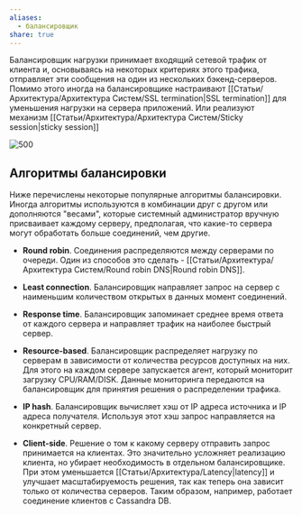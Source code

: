 ```yaml
---
aliases:
  - балансировщик
share: true
---
```


Балансировщик нагрузки принимает входящий сетевой трафик от клиента и, основываясь на некоторых критериях этого трафика, отправляет эти сообщения на один из нескольких бэкенд-серверов. Помимо этого иногда на балансировщике настраивают [[Статьи/Архитектура/Архитектура Систем/SSL termination|SSL termination]] для уменьшения нагрузки на сервера приложений. Или реализуют механизм [[Статьи/Архитектура/Архитектура Систем/Sticky session|sticky session]]   

![500](attachments/load-balancer.excalidraw.svg)


## Алгоритмы балансировки

Ниже перечислены некоторые популярные алгоритмы балансировки. Иногда алгоритмы используются в комбинации друг с другом или дополняются "весами", которые системный администратор вручную присваивает каждому серверу, предполагая, что какие-то сервера могут обработать больше соединений, чем другие.

- **Round robin**. Соединения распределяются между серверами по очереди.
  Один из способов это сделать - [[Статьи/Архитектура/Архитектура Систем/Round robin DNS|Round robin DNS]]. 
  
- **Least connection**. Балансировщик направляет запрос на сервер с наименьшим количеством открытых в данных момент соединений.

- **Response time**. Балансировщик запоминает среднее время ответа от каждого сервера и направляет трафик на наиболее быстрый сервер.

- **Resource-based**. Балансировщик распределяет нагрузку по серверам в зависимости от количества ресурсов доступных на них. Для этого на каждом сервере запускается агент, который мониторит загрузку CPU/RAM/DISK. Данные мониторинга передаются на балансировщик для принятия решения о распределении трафика.

- **IP hash**. Балансировщик вычисляет хэш от IP адреса источника и IP адреса получателя. Используя этот хэш запрос направляется на конкретный сервер.

- **Client-side**. Решение о том к какому серверу отправить запрос принимается на клиентах. Это значительно усложняет реализацию клиента, но убирает необходимость в отдельном балансировщике. При этом уменьшается [[Статьи/Архитектура/Latency|latency]] и улучшает масштабируемость решения, так как теперь она зависит только от количества серверов. Таким образом, например, работает соединение клиентов с Cassandra DB.